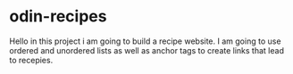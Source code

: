 # odin-recipes
Hello in this project i am going to build a recipe website.
I am going to use ordered and unordered lists as well as anchor tags to create links that lead to recepies.